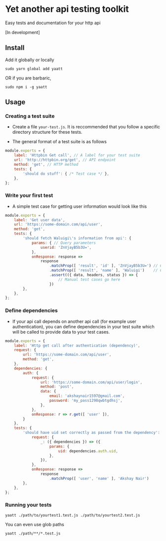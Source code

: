 
# Yet another api testing toolkit
Easy tests and documentation for your http api

[In development]

## Install

Add it globally or locally

```
sudo yarn global add yaatt
```

OR if you are barbaric,

```
sudo npm i -g yaatt
```

## Usage

### Creating a test suite

* Create a file `your-test.js`. It is reccommended that you follow a specific directory structure for these tests.

* The general format of a test suite is as follows
```js
module.exports = {
    label: 'Httpbin Get call', // A label for your test suite
    url: 'http://httpbin.org/get', // API endpoint
    method: 'get', // HTTP method
    tests: {
        'should do stuff': { /* Test case */ },
    },
};
```


### Write your first test
* A simple test case for getting user information would look like this
```js
module.exports = {
    label: 'Get user data',
    url: 'https://some-domain.com/api/user',
    method: 'get',
    tests: {
        'should fetch Waluigi\'s information from api': {
            params: { // Query parameters
                userid: 'ZnVjayB5b3U=',
            },
            onResponse: response =>
                response
                    .matchProp([ 'result', 'id' ], 'ZnVjayB5b3U=') // Check if user id is correct
                    .matchProp([ 'result', 'name' ], 'Waluigi')    // Check if the name is correct
                    .assert(({ data, headers, status }) => {
                        // Manual test cases go here
                    })
        },
    },
};
```

### Define dependencies
* If your api call depends on another api call (for example user authentication), you can define dependencies in your test suite which will be called to provide data to your test cases.
```js
module.exports = {
	label: 'Http get call after authentication (dependency)',
	request: {
		url: 'https://some-domain.com/api/user',
		method: 'get',
	},
	dependencies: {
		auth: {
			request: {
				url: 'https://some-domain.com/api/user/login',
				method: 'post',
				data: {
                    email: 'akshaynair1597@gmail.com',
                    password: 'my_pass1298qwbtgdhsj',
                },
			},
			onResponse: r => r.get([ 'user' ]),
		}
	},
	tests: {
		'should have uid set correctly as passed from the dependency': {
			request: {
				_: ({ dependencies }) => ({
					params: {
						uid: dependencies.auth.uid,
					},
				}),
			},
			onResponse: response =>
				response
					.matchProp([ 'user', 'name' ], 'Akshay Nair')
		},
	},
};
```


### Running your tests

```
yaatt ./path/to/yourtest1.test.js ./path/to/yourtest2.test.js
```

You can even use glob paths
```
yaatt ./path/**/*.test.js
```
